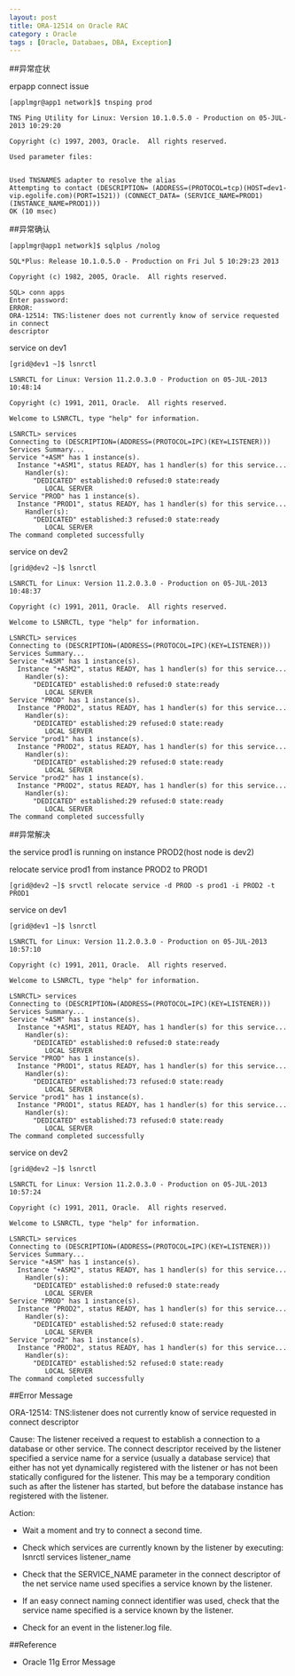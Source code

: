 ```yaml
---
layout: post
title: ORA-12514 on Oracle RAC
category : Oracle
tags : [Oracle, Databaes, DBA, Exception]
---
```


##异常症状

erpapp connect issue 
   
    [applmgr@app1 network]$ tnsping prod

    TNS Ping Utility for Linux: Version 10.1.0.5.0 - Production on 05-JUL-2013 10:29:20

    Copyright (c) 1997, 2003, Oracle.  All rights reserved.

    Used parameter files:


    Used TNSNAMES adapter to resolve the alias
    Attempting to contact (DESCRIPTION= (ADDRESS=(PROTOCOL=tcp)(HOST=dev1-vip.egolife.com)(PORT=1521)) (CONNECT_DATA= (SERVICE_NAME=PROD1) (INSTANCE_NAME=PROD1)))
    OK (10 msec)

##异常确认

    [applmgr@app1 network]$ sqlplus /nolog

    SQL*Plus: Release 10.1.0.5.0 - Production on Fri Jul 5 10:29:23 2013

    Copyright (c) 1982, 2005, Oracle.  All rights reserved.

    SQL> conn apps
    Enter password: 
    ERROR:
    ORA-12514: TNS:listener does not currently know of service requested in connect
    descriptor

service on dev1

    [grid@dev1 ~]$ lsnrctl

    LSNRCTL for Linux: Version 11.2.0.3.0 - Production on 05-JUL-2013 10:48:14

    Copyright (c) 1991, 2011, Oracle.  All rights reserved.

    Welcome to LSNRCTL, type "help" for information.

    LSNRCTL> services
    Connecting to (DESCRIPTION=(ADDRESS=(PROTOCOL=IPC)(KEY=LISTENER)))
    Services Summary...
    Service "+ASM" has 1 instance(s).
      Instance "+ASM1", status READY, has 1 handler(s) for this service...
        Handler(s):
          "DEDICATED" established:0 refused:0 state:ready
             LOCAL SERVER
    Service "PROD" has 1 instance(s).
      Instance "PROD1", status READY, has 1 handler(s) for this service...
        Handler(s):
          "DEDICATED" established:3 refused:0 state:ready
             LOCAL SERVER
    The command completed successfully
    
service on dev2

    [grid@dev2 ~]$ lsnrctl 

    LSNRCTL for Linux: Version 11.2.0.3.0 - Production on 05-JUL-2013 10:48:37

    Copyright (c) 1991, 2011, Oracle.  All rights reserved.

    Welcome to LSNRCTL, type "help" for information.

    LSNRCTL> services
    Connecting to (DESCRIPTION=(ADDRESS=(PROTOCOL=IPC)(KEY=LISTENER)))
    Services Summary...
    Service "+ASM" has 1 instance(s).
      Instance "+ASM2", status READY, has 1 handler(s) for this service...
        Handler(s):
          "DEDICATED" established:0 refused:0 state:ready
             LOCAL SERVER
    Service "PROD" has 1 instance(s).
      Instance "PROD2", status READY, has 1 handler(s) for this service...
        Handler(s):
          "DEDICATED" established:29 refused:0 state:ready
             LOCAL SERVER
    Service "prod1" has 1 instance(s).
      Instance "PROD2", status READY, has 1 handler(s) for this service...
        Handler(s):
          "DEDICATED" established:29 refused:0 state:ready
             LOCAL SERVER
    Service "prod2" has 1 instance(s).
      Instance "PROD2", status READY, has 1 handler(s) for this service...
        Handler(s):
          "DEDICATED" established:29 refused:0 state:ready
             LOCAL SERVER
    The command completed successfully

##异常解决 
 
the service prod1 is running on instance PROD2(host node is dev2)

relocate service prod1 from instance PROD2 to PROD1

    [grid@dev2 ~]$ srvctl relocate service -d PROD -s prod1 -i PROD2 -t PROD1
    
service on dev1
    
    [grid@dev1 ~]$ lsnrctl 

    LSNRCTL for Linux: Version 11.2.0.3.0 - Production on 05-JUL-2013 10:57:10

    Copyright (c) 1991, 2011, Oracle.  All rights reserved.

    Welcome to LSNRCTL, type "help" for information.

    LSNRCTL> services
    Connecting to (DESCRIPTION=(ADDRESS=(PROTOCOL=IPC)(KEY=LISTENER)))
    Services Summary...
    Service "+ASM" has 1 instance(s).
      Instance "+ASM1", status READY, has 1 handler(s) for this service...
        Handler(s):
          "DEDICATED" established:0 refused:0 state:ready
             LOCAL SERVER
    Service "PROD" has 1 instance(s).
      Instance "PROD1", status READY, has 1 handler(s) for this service...
        Handler(s):
          "DEDICATED" established:73 refused:0 state:ready
             LOCAL SERVER
    Service "prod1" has 1 instance(s).
      Instance "PROD1", status READY, has 1 handler(s) for this service...
        Handler(s):
          "DEDICATED" established:73 refused:0 state:ready
             LOCAL SERVER
    The command completed successfully


service on dev2

    [grid@dev2 ~]$ lsnrctl 

    LSNRCTL for Linux: Version 11.2.0.3.0 - Production on 05-JUL-2013 10:57:24

    Copyright (c) 1991, 2011, Oracle.  All rights reserved.

    Welcome to LSNRCTL, type "help" for information.

    LSNRCTL> services
    Connecting to (DESCRIPTION=(ADDRESS=(PROTOCOL=IPC)(KEY=LISTENER)))
    Services Summary...
    Service "+ASM" has 1 instance(s).
      Instance "+ASM2", status READY, has 1 handler(s) for this service...
        Handler(s):
          "DEDICATED" established:0 refused:0 state:ready
             LOCAL SERVER
    Service "PROD" has 1 instance(s).
      Instance "PROD2", status READY, has 1 handler(s) for this service...
        Handler(s):
          "DEDICATED" established:52 refused:0 state:ready
             LOCAL SERVER
    Service "prod2" has 1 instance(s).
      Instance "PROD2", status READY, has 1 handler(s) for this service...
        Handler(s):
          "DEDICATED" established:52 refused:0 state:ready
             LOCAL SERVER
    The command completed successfully
    
##Error Message

ORA-12514: TNS:listener does not currently know of service requested in connect descriptor

Cause: The listener received a request to establish a connection to a database or other service. The connect descriptor received by the listener specified a service name for a service (usually a database service) that either has not yet dynamically registered with the listener or has not been statically configured for the listener. This may be a temporary condition such as after the listener has started, but before the database instance has registered with the listener.

Action:
- Wait a moment and try to connect a second time.

- Check which services are currently known by the listener by executing: lsnrctl services listener_name

- Check that the SERVICE_NAME parameter in the connect descriptor of the net service name used specifies a service known by the listener.

- If an easy connect naming connect identifier was used, check that the service name specified is a service known by the listener.

- Check for an event in the listener.log file.

##Reference

* Oracle 11g Error Message